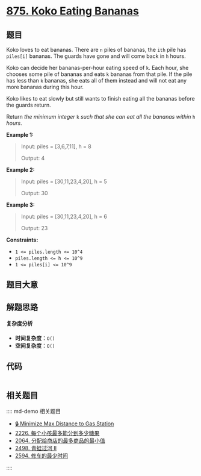 # [875. Koko Eating Bananas](https://leetcode.com/problems/koko-eating-bananas/)

## 题目

Koko loves to eat bananas. There are `n` piles of bananas, the `ith` pile has
`piles[i]` bananas. The guards have gone and will come back in `h` hours.

Koko can decide her bananas-per-hour eating speed of `k`. Each hour, she
chooses some pile of bananas and eats `k` bananas from that pile. If the pile
has less than `k` bananas, she eats all of them instead and will not eat any
more bananas during this hour.

Koko likes to eat slowly but still wants to finish eating all the bananas
before the guards return.

Return _the minimum integer_ `k` _such that she can eat all the bananas
within_ `h` _hours_.

**Example 1:**

> Input: piles = [3,6,7,11], h = 8
>
> Output: 4

**Example 2:**

> Input: piles = [30,11,23,4,20], h = 5
>
> Output: 30

**Example 3:**

> Input: piles = [30,11,23,4,20], h = 6
>
> Output: 23

**Constraints:**

- `1 <= piles.length <= 10^4`
- `piles.length <= h <= 10^9`
- `1 <= piles[i] <= 10^9`

## 题目大意

## 解题思路

#### 复杂度分析

- **时间复杂度**：`O()`
- **空间复杂度**：`O()`

## 代码

```javascript

```

## 相关题目

:::: md-demo 相关题目

- [🔒 Minimize Max Distance to Gas Station](https://leetcode.com/problems/minimize-max-distance-to-gas-station)
- [2226. 每个小孩最多能分到多少糖果](https://leetcode.com/problems/maximum-candies-allocated-to-k-children)
- [2064. 分配给商店的最多商品的最小值](https://leetcode.com/problems/minimized-maximum-of-products-distributed-to-any-store)
- [2498. 青蛙过河 II](https://leetcode.com/problems/frog-jump-ii)
- [2594. 修车的最少时间](https://leetcode.com/problems/minimum-time-to-repair-cars)

::::
